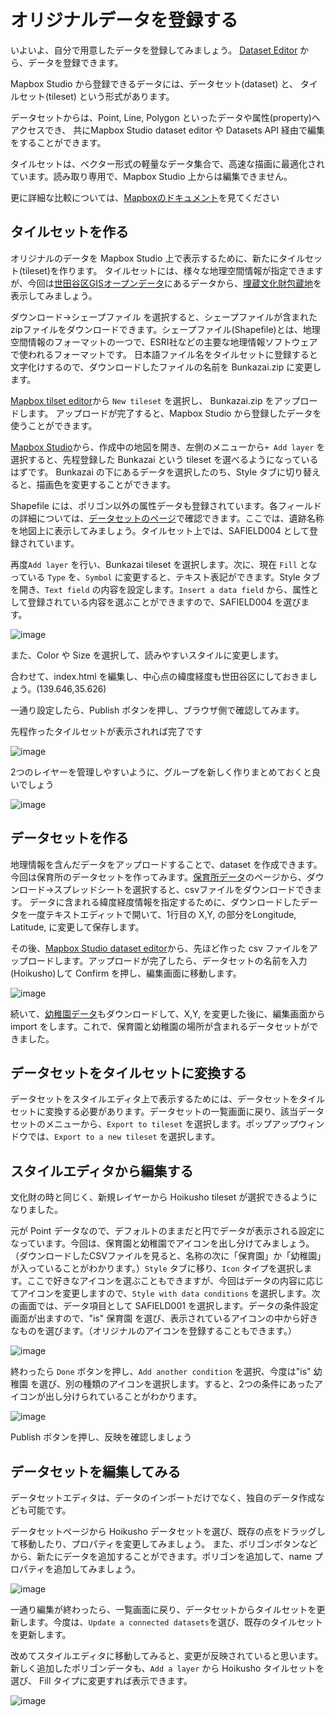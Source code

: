 # オリジナルデータを登録する

いよいよ、自分で用意したデータを登録してみましょう。
[Dataset Editor](https://studio.mapbox.com/datasets/) から、データを登録できます。

Mapbox Studio から登録できるデータには、データセット(dataset) と、 タイルセット(tileset) という形式があります。

データセットからは、Point, Line, Polygon といったデータや属性(property)へアクセスでき、 共にMapbox Studio dataset editor や Datasets API 経由で編集をすることができます。

タイルセットは、ベクター形式の軽量なデータ集合で、高速な描画に最適化されています。読み取り専用で、Mapbox Studio 上からは編集できません。

更に詳細な比較については、[Mapboxのドキュメント](https://docs.mapbox.com/help/troubleshooting/uploads/)を見てください


## タイルセットを作る

オリジナルのデータを Mapbox Studio 上で表示するために、新たにタイルセット(tileset)を作ります。
タイルセットには、様々な地理空間情報が指定できますが、今回は[世田谷区GISオープンデータ](http://data-setagaya.opendata.arcgis.com/)にあるデータから、[埋蔵文化財包蔵地](http://data-setagaya.opendata.arcgis.com/datasets/%E5%9F%8B%E8%94%B5%E6%96%87%E5%8C%96%E8%B2%A1%E5%8C%85%E8%94%B5%E5%9C%B0)を表示してみましょう。

ダウンロード→シェープファイル を選択すると、シェープファイルが含まれたzipファイルをダウンロードできます。シェープファイル(Shapefile)とは、地理空間情報のフォーマットの一つで、ESRI社などの主要な地理情報ソフトウェアで使われるフォーマットです。
日本語ファイル名をタイルセットに登録すると文字化けするので、ダウンロードしたファイルの名前を Bunkazai.zip に変更します。

[Mapbox tilset editor](https://studio.mapbox.com/tilesets/)から `New tileset` を選択し、 Bunkazai.zip をアップロードします。
アップロードが完了すると、Mapbox Studio から登録したデータを使うことができます。

[Mapbox Studio](https://studio.mapbox.com/)から、作成中の地図を開き、左側のメニューから`+ Add layer` を選択すると、先程登録した Bunkazai という tileset を選べるようになっているはずです。
Bunkazai の下にあるデータを選択したのち、Style タブに切り替えると、描画色を変更することができます。

Shapefile には、ポリゴン以外の属性データも登録されています。各フィールドの詳細については、[データセットのページ](http://data-setagaya.opendata.arcgis.com/datasets/%E5%9F%8B%E8%94%B5%E6%96%87%E5%8C%96%E8%B2%A1%E5%8C%85%E8%94%B5%E5%9C%B0/data)で確認できます。ここでは、遺跡名称を地図上に表示してみましょう。タイルセット上では、SAFIELD004 として登録されています。

再度`Add layer` を行い、Bunkazai tileset を選択します。次に、現在 `Fill` となっている `Type` を、`Symbol` に変更すると、テキスト表記ができます。Style タブを開き、`Text field` の内容を設定します。`Insert a data field` から、属性として登録されている内容を選ぶことができますので、SAFIELD004 を選びます。

![image](./images/text-field.jpg)

また、Color や Size を選択して、読みやすいスタイルに変更します。

合わせて、index.html を編集し、中心点の緯度経度も世田谷区にしておきましょう。(139.646,35.626)

一通り設定したら、Publish ボタンを押し、ブラウザ側で確認してみます。

先程作ったタイルセットが表示されれば完了です

![image](./images/view-tileset.jpg)

2つのレイヤーを管理しやすいように、グループを新しく作りまとめておくと良いでしょう

![image](./images/group-layer.jpg)


## データセットを作る

地理情報を含んだデータをアップロードすることで、dataset を作成できます。
今回は保育所のデータセットを作ってみます。[保育所データ](http://data-setagaya.opendata.arcgis.com/datasets/%E4%BF%9D%E8%82%B2%E6%89%80)のページから、ダウンロード→スプレッドシートを選択すると、csvファイルをダウンロードできます。
データに含まれる緯度経度情報を指定するために、ダウンロードしたデータを一度テキストエディットで開いて、1行目の X,Y, の部分をLongitude, Latitude, に変更して保存します。

その後、[Mapbox Studio dataset editor](https://studio.mapbox.com/datasets/)から、先ほど作った csv ファイルをアップロードします。アップロードが完了したら、データセットの名前を入力(Hoikusho)して Confirm を押し、編集画面に移動します。

![image](./images/edit-dataset.jpg)

続いて、[幼稚園データ](http://data-setagaya.opendata.arcgis.com/datasets/%E5%B9%BC%E7%A8%9A%E5%9C%92)もダウンロードして、X,Y, を変更した後に、編集画面から import をします。これで、保育園と幼稚園の場所が含まれるデータセットができました。


## データセットをタイルセットに変換する

データセットをスタイルエディタ上で表示するためには、データセットをタイルセットに変換する必要があります。データセットの一覧画面に戻り、該当データセットのメニューから、`Export to tileset` を選択します。ポップアップウィンドウでは、`Export to a new tileset` を選択します。

## スタイルエディタから編集する

文化財の時と同じく、新規レイヤーから Hoikusho tileset が選択できるようになりました。

元が Point データなので、デフォルトのままだと円でデータが表示される設定になっています。今回は、保育園と幼稚園でアイコンを出し分けてみましょう。（ダウンロードしたCSVファイルを見ると、名称の次に「保育園」か「幼稚園」が入っていることがわかります。）`Style` タブに移り、`Icon` タイプを選択します。ここで好きなアイコンを選ぶこともできますが、今回はデータの内容に応じてアイコンを変更しますので、`Style with data conditions` を選択します。次の画面では、データ項目として SAFIELD001 を選択します。データの条件設定画面が出ますので、"is" 保育園 を選び、表示されているアイコンの中から好きなものを選びます。（オリジナルのアイコンを登録することもできます。）

![image](./images/condition-icon.jpg)

終わったら `Done` ボタンを押し、`Add another condition` を選択、今度は"is" 幼稚園 を選び、別の種類のアイコンを選択します。すると、2つの条件にあったアイコンが出し分けられていることがわかります。

![image](./images/condition-icons.jpg)

Publish ボタンを押し、反映を確認しましょう

## データセットを編集してみる

データセットエディタは、データのインポートだけでなく、独自のデータ作成なども可能です。

データセットページから Hoikusho データセットを選び、既存の点をドラッグして移動したり、プロパティを変更してみましょう。
また、ポリゴンボタンなどから、新たにデータを追加することができます。ポリゴンを追加して、name プロパティを追加してみましょう。

![image](./images/add-polygon.jpg)

一通り編集が終わったら、一覧画面に戻り、データセットからタイルセットを更新します。今度は、`Update a connected datasets`を選び、既存のタイルセットを更新します。

改めてスタイルエディタに移動してみると、変更が反映されていると思います。
新しく追加したポリゴンデータも、`Add a layer` から Hoikusho タイルセットを選び、 Fill タイプに変更すれば表示できます。

![image](./images/show-polygon.jpg)


